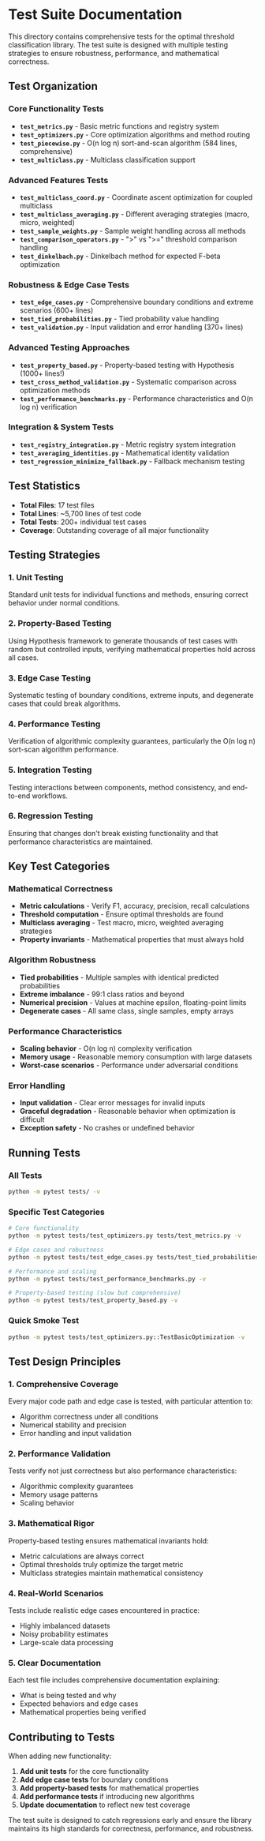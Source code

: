 # Test Suite Documentation

This directory contains comprehensive tests for the optimal threshold classification library. The test suite is designed with multiple testing strategies to ensure robustness, performance, and mathematical correctness.

## Test Organization

### Core Functionality Tests
- **`test_metrics.py`** - Basic metric functions and registry system
- **`test_optimizers.py`** - Core optimization algorithms and method routing
- **`test_piecewise.py`** - O(n log n) sort-and-scan algorithm (584 lines, comprehensive)
- **`test_multiclass.py`** - Multiclass classification support

### Advanced Features Tests
- **`test_multiclass_coord.py`** - Coordinate ascent optimization for coupled multiclass
- **`test_multiclass_averaging.py`** - Different averaging strategies (macro, micro, weighted)
- **`test_sample_weights.py`** - Sample weight handling across all methods
- **`test_comparison_operators.py`** - ">" vs ">=" threshold comparison handling
- **`test_dinkelbach.py`** - Dinkelbach method for expected F-beta optimization

### Robustness & Edge Case Tests
- **`test_edge_cases.py`** - Comprehensive boundary conditions and extreme scenarios (600+ lines)
- **`test_tied_probabilities.py`** - Tied probability value handling
- **`test_validation.py`** - Input validation and error handling (370+ lines)

### Advanced Testing Approaches
- **`test_property_based.py`** - Property-based testing with Hypothesis (1000+ lines!)
- **`test_cross_method_validation.py`** - Systematic comparison across optimization methods
- **`test_performance_benchmarks.py`** - Performance characteristics and O(n log n) verification

### Integration & System Tests
- **`test_registry_integration.py`** - Metric registry system integration
- **`test_averaging_identities.py`** - Mathematical identity validation
- **`test_regression_minimize_fallback.py`** - Fallback mechanism testing

## Test Statistics

- **Total Files**: 17 test files
- **Total Lines**: ~5,700 lines of test code
- **Total Tests**: 200+ individual test cases
- **Coverage**: Outstanding coverage of all major functionality

## Testing Strategies

### 1. Unit Testing
Standard unit tests for individual functions and methods, ensuring correct behavior under normal conditions.

### 2. Property-Based Testing
Using Hypothesis framework to generate thousands of test cases with random but controlled inputs, verifying mathematical properties hold across all cases.

### 3. Edge Case Testing
Systematic testing of boundary conditions, extreme inputs, and degenerate cases that could break algorithms.

### 4. Performance Testing
Verification of algorithmic complexity guarantees, particularly the O(n log n) sort-scan algorithm performance.

### 5. Integration Testing
Testing interactions between components, method consistency, and end-to-end workflows.

### 6. Regression Testing
Ensuring that changes don't break existing functionality and that performance characteristics are maintained.

## Key Test Categories

### Mathematical Correctness
- **Metric calculations** - Verify F1, accuracy, precision, recall calculations
- **Threshold computation** - Ensure optimal thresholds are found
- **Multiclass averaging** - Test macro, micro, weighted averaging strategies
- **Property invariants** - Mathematical properties that must always hold

### Algorithm Robustness
- **Tied probabilities** - Multiple samples with identical predicted probabilities
- **Extreme imbalance** - 99:1 class ratios and beyond
- **Numerical precision** - Values at machine epsilon, floating-point limits
- **Degenerate cases** - All same class, single samples, empty arrays

### Performance Characteristics
- **Scaling behavior** - O(n log n) complexity verification
- **Memory usage** - Reasonable memory consumption with large datasets
- **Worst-case scenarios** - Performance under adversarial conditions

### Error Handling
- **Input validation** - Clear error messages for invalid inputs
- **Graceful degradation** - Reasonable behavior when optimization is difficult
- **Exception safety** - No crashes or undefined behavior

## Running Tests

### All Tests
```bash
python -m pytest tests/ -v
```

### Specific Test Categories
```bash
# Core functionality
python -m pytest tests/test_optimizers.py tests/test_metrics.py -v

# Edge cases and robustness
python -m pytest tests/test_edge_cases.py tests/test_tied_probabilities.py -v

# Performance and scaling
python -m pytest tests/test_performance_benchmarks.py -v

# Property-based testing (slow but comprehensive)
python -m pytest tests/test_property_based.py -v
```

### Quick Smoke Test
```bash
python -m pytest tests/test_optimizers.py::TestBasicOptimization -v
```

## Test Design Principles

### 1. Comprehensive Coverage
Every major code path and edge case is tested, with particular attention to:
- Algorithm correctness under all conditions
- Numerical stability and precision
- Error handling and input validation

### 2. Performance Validation
Tests verify not just correctness but also performance characteristics:
- Algorithmic complexity guarantees
- Memory usage patterns
- Scaling behavior

### 3. Mathematical Rigor
Property-based testing ensures mathematical invariants hold:
- Metric calculations are always correct
- Optimal thresholds truly optimize the target metric
- Multiclass strategies maintain mathematical consistency

### 4. Real-World Scenarios
Tests include realistic edge cases encountered in practice:
- Highly imbalanced datasets
- Noisy probability estimates
- Large-scale data processing

### 5. Clear Documentation
Each test file includes comprehensive documentation explaining:
- What is being tested and why
- Expected behaviors and edge cases
- Mathematical properties being verified

## Contributing to Tests

When adding new functionality:

1. **Add unit tests** for the core functionality
2. **Add edge case tests** for boundary conditions
3. **Add property-based tests** for mathematical properties
4. **Add performance tests** if introducing new algorithms
5. **Update documentation** to reflect new test coverage

The test suite is designed to catch regressions early and ensure the library maintains its high standards for correctness, performance, and robustness.